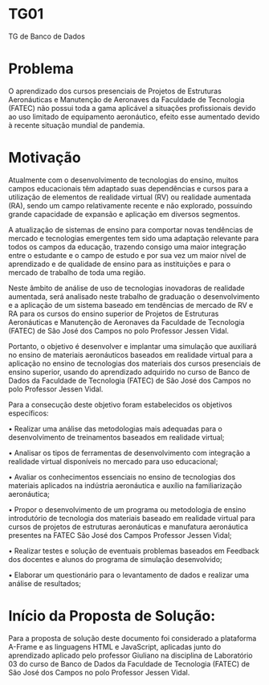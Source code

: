 # TG01
TG de Banco de Dados

# Problema
O aprendizado dos cursos presenciais de Projetos de Estruturas Aeronáuticas e Manutenção de Aeronaves da Faculdade de Tecnologia (FATEC) não possui toda a gama aplicável a situações profissionais devido ao uso limitado de equipamento aeronáutico, efeito esse aumentado devido à recente situação mundial de pandemia.

# Motivação
Atualmente com o desenvolvimento de tecnologias do ensino, muitos campos educacionais têm adaptado suas dependências e cursos para a utilização de elementos de realidade virtual (RV) ou realidade aumentada (RA), sendo um campo relativamente recente e não explorado, possuindo grande capacidade de expansão e aplicação em diversos segmentos.

A atualização de sistemas de ensino para comportar novas tendências de mercado e tecnologias emergentes tem sido uma adaptação relevante para todos os campos da educação, trazendo consigo uma maior integração entre o estudante e o campo de estudo e por sua vez um maior nível de aprendizado e de qualidade de ensino para as instituições e  para o mercado de trabalho de toda uma região.


Neste âmbito de análise de uso de tecnologias inovadoras de realidade aumentada, será analisado neste trabalho de graduação o desenvolvimento e a aplicação de um sistema baseado em tendências de mercado de RV e RA para os cursos do ensino superior de Projetos de Estruturas Aeronáuticas e Manutenção de Aeronaves da Faculdade de Tecnologia (FATEC) de São José dos Campos no polo Professor Jessen Vidal.

Portanto, o objetivo é desenvolver e implantar uma simulação que auxiliará no ensino de materiais aeronáuticos baseados em realidade virtual para a aplicação no ensino de tecnologias dos materiais dos cursos presenciais de ensino superior, usando do aprendizado adquirido no curso de Banco de Dados da Faculdade de Tecnologia (FATEC) de São José dos Campos no polo Professor Jessen Vidal.

Para a consecução deste objetivo foram estabelecidos os objetivos específicos:

•	Realizar uma análise das metodologias mais adequadas para o desenvolvimento de treinamentos baseados em realidade virtual;

•	Analisar os tipos de ferramentas de desenvolvimento com integração a realidade virtual disponíveis no mercado para uso educacional;

•	Avaliar os conhecimentos essenciais no ensino de tecnologias dos materiais aplicados na indústria aeronáutica e auxílio na familiarização aeronáutica;

•	Propor o desenvolvimento de um programa ou metodologia de ensino introdutório de tecnologia dos materiais baseado em realidade virtual para cursos de projetos de estruturas aeronáuticas e manufatura aeronáutica presentes na FATEC São José dos Campos Professor Jessen Vidal;

•	Realizar testes e solução de eventuais problemas baseados em Feedback dos docentes e alunos do programa de simulação desenvolvido;

•	Elaborar um questionário para o levantamento de dados e realizar uma análise de resultados;


# Início da Proposta de Solução:

Para a proposta de solução deste documento foi considerado a plataforma A-Frame e as linguagens HTML e JavaScript, aplicadas junto do aprendizado aplicado pelo professor Giuliano na disciplina de Laboratório 03 do curso de Banco de Dados da Faculdade de Tecnologia (FATEC) de São José dos Campos no polo Professor Jessen Vidal.
